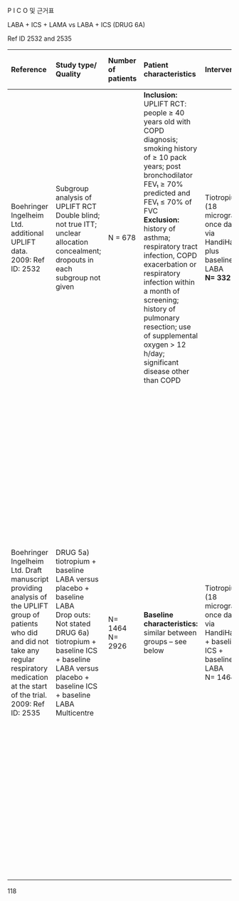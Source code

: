 P I C O
및 근거표

LABA + ICS + LAMA vs LABA + ICS (DRUG 6A)

Ref ID
2532 and
2535

| Reference | Study type/ Quality | Number of patients | Patient characteristics | Intervention | Comparison | Length of follow-up | Outcome measures | Source of funding |
| :-------- | :------------------ | :----------------- | :---------------------- | :----------- | :--------- | :------------------ | :--------------- | :---------------- |
| Boehringer Ingelheim Ltd. additional UPLIFT data. 2009: Ref ID: 2532 | Subgroup analysis of UPLIFT RCT<br>Double blind; not true ITT; unclear allocation concealment; dropouts in each subgroup not given | N = 678 | **Inclusion:** UPLIFT RCT: people ≥ 40 years old with COPD diagnosis; smoking history of ≥ 10 pack years; post bronchodilator FEV₁ ≥ 70% predicted and FEV₁ ≤ 70% of FVC<br>**Exclusion:** history of asthma; respiratory tract infection, COPD exacerbation or respiratory infection within a month of screening; history of pulmonary resection; use of supplemental oxygen > 12 h/day; significant disease other than COPD | Tiotropium (18 microgram once daily) via HandiHaler plus baseline LABA<br>**N= 332** | Placebo + baseline LABA<br>**N= 346** | 4 years | Primary outcome: decline in post bronchodilator FEV₁ from day 30 (steady state)<br>Secondary outcomes:<br>SGRQ<br>COPD exacerbation (defined as an increase in or new onset of more than one respiratory symptom: cough, sputum, purulence, wheezing, dyspnoea – lasting 3 or more days requiring antibiotics and/or systemic steroid) | Boehringer |
| Boehringer Ingelheim Ltd. Draft manuscript providing analysis of the UPLIFT group of patients who did and did not take any regular respiratory medication at the start of the trial. 2009: Ref ID: 2535 | DRUG 5a) tiotropium + baseline LABA versus placebo + baseline LABA<br>Drop outs: Not stated<br>DRUG 6a) tiotropium + baseline ICS + baseline LABA versus placebo + baseline ICS + baseline LABA<br>Multicentre | N= 1464<br>N= 2926 | **Baseline characteristics:** similar between groups – see below | Tiotropium (18 microgram once daily) via HandiHaler + baseline ICS + baseline LABA<br>N= 1464 | Placebo + baseline ICS + baseline LABA<br>N= 1462<br>Procedure: Patients randomised to placebo or tiotropium. Patients permitted to continue their baseline respiratory medications (other than inhaled anticholinergics). This subgroup analysis compares tiotropium with placebo on a background of LABA (LABA continued as it was baseline treatment). This subgroup analysis also compares<br>tiotropium with placebo on a background of ICS + LABA (LABA + ICS continued as they were treatments in patients at baseline) Patients received salbutamol for symptom relief. Patients monitored at baseline, 1 month, 3 months, and then every 3 months throughout the 4 year treatment period. | | Number hospitalisations for COPD<br>Mortality (not reported here) | |

<PAGE>118